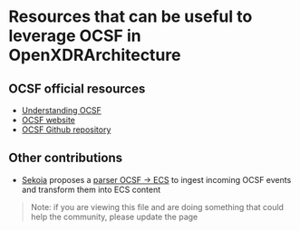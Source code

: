# Resources that can be useful to leverage OCSF in OpenXDRArchitecture

## OCSF official resources
- [Understanding OCSF](https://github.com/ocsf/ocsf-docs/blob/main/Understanding%20OCSF.pdf)
- [OCSF website](https://schema.ocsf.io/)
- [OCSF Github repository](https://github.com/ocsf)
  


## Other contributions
- [Sekoia](https://sekoia.io) proposes a [parser OCSF -> ECS](https://github.com/SEKOIA-IO/intake-formats/blob/main/OCSF/ocsf/ingest/parser.yml) to ingest incoming OCSF events and transform them into ECS content
> Note: if you are viewing this file and are doing something that could help the community, please update the page

